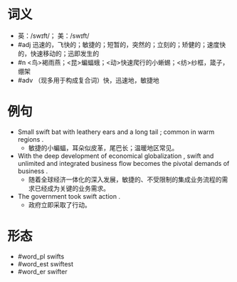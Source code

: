 # 词义
- 英：/swɪft/； 美：/swɪft/
- #adj 迅速的，飞快的；敏捷的；短暂的，突然的；立刻的；矫健的；速度快的，快速移动的；迅即发生的
- #n <鸟>褐雨燕；<昆>蝙蝠蛾；<动>快速爬行的小蜥蜴；<纺>纱框，箴子，绷架
- #adv （现多用于构成复合词）快，迅速地，敏捷地
# 例句
- Small swift bat with leathery ears and a long tail ; common in warm regions .
	- 敏捷的小蝙蝠，耳朵似皮革，尾巴长；温暖地区常见。
- With the deep development of economical globalization , swift and unlimited and integrated business flow becomes the pivotal demands of business .
	- 随着全球经济一体化的深入发展，敏捷的、不受限制的集成业务流程的需求已经成为关键的业务需求。
- The government took swift action .
	- 政府立即采取了行动。
# 形态
- #word_pl swifts
- #word_est swiftest
- #word_er swifter
